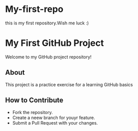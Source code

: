 # My-first-repo
this is my first repository.Wish me luck :) 

# My First GitHub Project
Welcome to my GitHub project repository!
## About
This project is a practice exercise for a learning GitHub basics
## How to Contribute
- Fork the repository.
- Create a neew branch for youyr feature.
- Submit a Pull Request with your changes.
